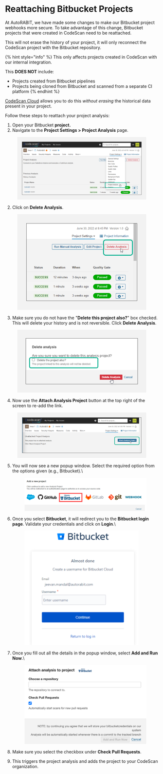 # Reattaching Bitbucket Projects

At AutoRABIT, we have made some changes to make our Bitbucket project webhooks more secure.  To take advantage of this change, Bitbucket projects that were created in CodeScan need to be reattached. &#x20;

This will not erase the history of your project, it will only reconnect the CodeScan project with the Bitbucket repository.

{% hint style="info" %}
This only affects projects created in CodeScan with our internal integration.

This **DOES NOT** include:

* Projects created from Bitbucket pipelines&#x20;
* Projects being cloned from Bitbucket and scanned from a separate CI platform&#x20;
{% endhint %}

[CodeScan Cloud](https://www.codescan.io/products/cloud/) allows you to do this _without erasing_ the historical data present in your project.

Follow these steps to reattach your project analysis:

1. Open your Bitbucket **project.**
2. Navigate to the **Project Settings > Project Analysis** page.

<figure><img src="../../../../.gitbook/assets/image (444).png" alt=""><figcaption></figcaption></figure>

2. Click on **Delete Analysis**.

<figure><img src="../../../../.gitbook/assets/image (445).png" alt=""><figcaption></figcaption></figure>

3. Make sure you do not have the "**Delete this project also?**" box checked. This will delete your history and is not reversible. Click **Delete Analysis**.

<figure><img src="../../../../.gitbook/assets/image (446).png" alt=""><figcaption></figcaption></figure>

4. Now use the **Attach Analysis Project** button at the top right of the screen to re-add the link.

<figure><img src="../../../../.gitbook/assets/image (447).png" alt=""><figcaption></figcaption></figure>

5.  You will now see a new popup window. Select the required option from the options given (e.g., Bitbucket).\


    <figure><img src="../../../../.gitbook/assets/image (1).png" alt=""><figcaption></figcaption></figure>
6.  Once you select **Bitbucket**, it will redirect you to the **Bitbucket login page**. Validate your credentials and click on **Login**.\


    <figure><img src="../../../../.gitbook/assets/image (1) (1).png" alt="" width="375"><figcaption></figcaption></figure>
7.  Once you fill out all the details in the popup window, select **Add and Run Now**.\


    <figure><img src="../../../../.gitbook/assets/image (2).png" alt=""><figcaption></figcaption></figure>
8. Make sure you select the checkbox under **Check Pull Requests**.
9. This triggers the project analysis and adds the project to your CodeScan organization.
